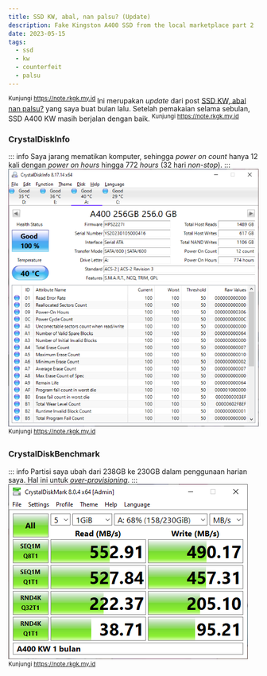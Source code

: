 ```yaml
---
title: SSD KW, abal, nan palsu? (Update)
description: Fake Kingston A400 SSD from the local marketplace part 2
date: 2023-05-15
tags:
  - ssd
  - kw
  - counterfeit
  - palsu
---
```


<sup class="watermark">Kunjungi https://note.rkgk.my.id </sup>
Ini merupakan *update* dari post [SSD KW, abal nan palsu?](/posts/ssdkw.md) yang saya buat bulan lalu. Setelah pemakaian selama sebulan, SSD A400 KW masih berjalan dengan baik.
<sup class="watermark">Kunjungi https://note.rkgk.my.id </sup>  

### CrystalDiskInfo
::: info 
Saya jarang mematikan komputer, sehingga *power on count* hanya 12 kali dengan *power on hours* hingga 772 *hours* (32 hari *non-stop*).
:::
![CrystalDiskInfo](/public/a400kwinfo-update.png)
<sup class="watermark">Kunjungi https://note.rkgk.my.id </sup> 

### CrystalDiskBenchmark
::: info 
Partisi saya ubah dari 238GB ke 230GB dalam penggunaan harian saya. Hal ini untuk [*over-provisioning*](https://en.wikipedia.org/wiki/Write_amplification#Over-provisioning).
:::
![CrystalDiskBenchmark](/public/a400kwdiskmark-update.png)
<sup class="watermark">Kunjungi https://note.rkgk.my.id </sup> 